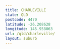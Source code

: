 ```yaml
---
title: CHARLEVILLE
state: QLD
postcode: 4470
latitude: -26.208628
longitude: 145.958063
url: /qld/charleville/
layout: suburb
---
```

